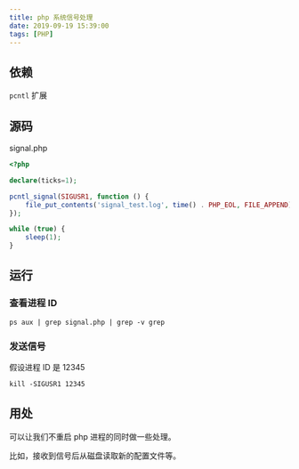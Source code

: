```yaml
---
title: php 系统信号处理
date: 2019-09-19 15:39:00
tags: [PHP]
---
```



## 依赖 

`pcntl` 扩展


## 源码

signal.php

```php
<?php

declare(ticks=1);

pcntl_signal(SIGUSR1, function () {
    file_put_contents('signal_test.log', time() . PHP_EOL, FILE_APPEND);
});

while (true) {
    sleep(1);
}

```

## 运行

### 查看进程 ID

```
ps aux | grep signal.php | grep -v grep
```

### 发送信号

假设进程 ID 是 12345

```
kill -SIGUSR1 12345
```


## 用处

可以让我们不重启 php 进程的同时做一些处理。

比如，接收到信号后从磁盘读取新的配置文件等。


